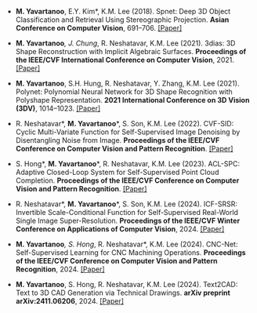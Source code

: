 - <strong>M. Yavartanoo</strong>, E.Y. Kim*, K.M. Lee (2018). Spnet: Deep 3D Object Classification and Retrieval Using Stereographic Projection. <strong>Asian Conference on Computer Vision</strong>, 691–706. [[Paper]](https://link.springer.com/chapter/10.1007/978-3-030-20873-8_44)

- <strong>M. Yavartanoo</strong>*, J. Chung*, R. Neshatavar, K.M. Lee (2021). 3dias: 3D Shape Reconstruction with Implicit Algebraic Surfaces. <strong>Proceedings of the IEEE/CVF International Conference on Computer Vision</strong>, 2021. [[Paper]](https://openaccess.thecvf.com/content/ICCV2021/html/Yavartanoo_3DIAS_3D_Shape_Reconstruction_With_Implicit_Algebraic_Surfaces_ICCV_2021_paper.html?ref=https://githubhelp.com)

- <strong>M. Yavartanoo</strong>, S.H. Hung, R. Neshatavar, Y. Zhang, K.M. Lee (2021). Polynet: Polynomial Neural Network for 3D Shape Recognition with Polyshape Representation. <strong>2021 International Conference on 3D Vision (3DV)</strong>, 1014–1023. [[Paper]](https://ieeexplore.ieee.org/abstract/document/9665897)

- R. Neshatavar*, <strong>M. Yavartanoo</strong>*, S. Son, K.M. Lee (2022). CVF-SID: Cyclic Multi-Variate Function for Self-Supervised Image Denoising by Disentangling Noise from Image. <strong>Proceedings of the IEEE/CVF Conference on Computer Vision and Pattern Recognition</strong>. [[Paper]](https://openaccess.thecvf.com/content/CVPR2022/html/Neshatavar_CVF-SID_Cyclic_Multi-Variate_Function_for_Self-Supervised_Image_Denoising_by_Disentangling_CVPR_2022_paper.html)

- S. Hong*, <strong>M. Yavartanoo</strong>*, R. Neshatavar, K.M. Lee (2023). ACL-SPC: Adaptive Closed-Loop System for Self-Supervised Point Cloud Completion. <strong>Proceedings of the IEEE/CVF Conference on Computer Vision and Pattern Recognition</strong>. [[Paper]](https://openaccess.thecvf.com/content/CVPR2023/html/Hong_ACL-SPC_Adaptive_Closed-Loop_System_for_Self-Supervised_Point_Cloud_Completion_CVPR_2023_paper.html)

- R. Neshatavar*, <strong>M. Yavartanoo</strong>*, S. Son, K.M. Lee (2024). ICF-SRSR: Invertible Scale-Conditional Function for Self-Supervised Real-World Single Image Super-Resolution. <strong>Proceedings of the IEEE/CVF Winter Conference on Applications of Computer Vision</strong>, 2024. [[Paper]](https://openaccess.thecvf.com/content/WACV2024/html/Neshatavar_ICF-SRSR_Invertible_Scale-Conditional_Function_for_Self-Supervised_Real-World_Single_Image_Super-Resolution_WACV_2024_paper.html)

- <strong>M. Yavartanoo</strong>*, S. Hong*, R. Neshatavar*, K.M. Lee (2024). CNC-Net: Self-Supervised Learning for CNC Machining Operations. <strong>Proceedings of the IEEE/CVF Conference on Computer Vision and Pattern Recognition</strong>, 2024. [[Paper]](https://openaccess.thecvf.com/content/CVPR2024/html/Yavartanoo_CNC-Net_Self-Supervised_Learning_for_CNC_Machining_Operations_CVPR_2024_paper.html)

- <strong>M. Yavartanoo</strong>, S. Hong, R. Neshatavar, K.M. Lee (2024). Text2CAD: Text to 3D CAD Generation via Technical Drawings. <strong>arXiv preprint arXiv:2411.06206</strong>, 2024. [[Paper]](https://arxiv.org/abs/2411.06206)




